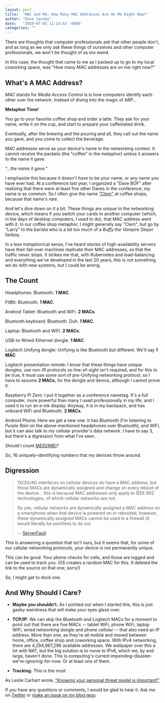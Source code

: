 ```yaml
---
layout: post
title:  "MAC and Me: How Many MAC Addresses Are On Me Right Now?"
author: "Dave Jacoby"
date:   "2019-07-03 11:14:53 -0400"
categories: ""
---
```


There are thoughts that computer professionals ask that other people don't, and as long as we only ask these things of ourselves and other computer professionals, we won't be thought of as _too_ weird.

In this case, the thought that came to me as I packed up to go to my local coworking space, was "How many MAC addresses are on me right now?"

## What's A MAC Address?

_MAC_ stands for _Media Access Control_ is is how computers identify each other over the network. Instead of diving into the magic of ARP...

**Metaphor Time!**

You go to your favorite coffee shop and order a latte. They ask for your name, write it on the cup, and start to prepare your caffeinated drink.

Eventually, after the brewing and the pouring and all, they call out the name you gave, and you come to collect the beverage.

MAC addresses serve as your device's name in the networking context. It cannot receive the packets (the "coffee" in the metaphor) unless it answers to the name it gave.

_"...the name it gave."_

I emphasize this because it doesn't _have_ to be your name, or any name you have ever had. At a conference last year, I organized a "Dave BOF" after realizing that there were at least five other Daves in the conference, my name is so common. So I often give the name ["Clem"](https://buffy.fandom.com/wiki/Clement) at coffee shops, because that name's _rare_.

And let's dive down on _it_ a bit. These things are unique to the networking device, which means if you switch your cards to another computer (which, in the days of desktop computers, I used to do), that MAC address went with it. In our coffee shop metaphor, I might generally say "Clem", but go by "Larry" to the barista who is a bit _too much_ of a _Buffy the Vampire Slayer_ fanboy.

In a less metaphorical sense, I've heard stories of high-availability servers have their fail-over machines replicate their MAC addresses, so that the traffic never stops. It strikes me that, with Kubernetes and load-balancing and everything we've developed in the last 20 years, this is not something we do with new systems, but I could be wrong.

## The Count

Headphones: Bluetooth. **1 MAC**.

FitBit: Bluetooth. **1 MAC**.

Android Tablet: Bluetooth and WiFi. **2 MACs**.

Bluetooth keyboard: Bluetooth. Duh. **1 MAC**.

Laptop: Bluetooth and WiFi. **2 MACs**.

USB-to-Wired-Ethernet dongle. **1 MAC**.

Logitech Unifyng dongle: Unifying is like Bluetooth but different. We'll say **1 MAC**.

Logitech presentation remote: I _know_ that these things have unique dongles, use non-IR protocols so line-of-sight isn't required, and for this to be true, it must use some sort of pre-Unifying networking protocol, so I have to assume **2 MACs**, for the dongle and device, although I cannot prove it.

Raspberry Pi Zero: I put it together as a conference nametag. It's a full computer, more powerful than many I used professionally in my life, and I used it to run an e-ink display. Anyway, it is in my backpack, and has onboard WiFi and Bluetooth. **2 MACs**.

Android Phone: Here we get a new one. It has Bluetooth (I'm listening to _Purple Rain_ on the above-mentioned headphones over Bluetooth), and WiFi, but it can also talk to my cellular provider's data network. I have to say 3, but there's a digression from what I've seen.

Should I count [MEID/IMEI](https://en.wikipedia.org/wiki/Mobile_equipment_identifier)?

So, 16 uniquely-identifying numbers that my devices throw around.

## Digression

> 1X/3G/4G interfaces on cellular devices do have a MAC address, but those MACs are dynamically assigned and change on every reboot of the device... this is because MAC addresses only apply to IEEE 802 technologies, of which cellular networks are not.
> 
> So yes, cellular networks are dynamically assigned a MAC address on a smartphone when that device is powered on or rebooted, however, these dynamically assigned MACs cannot be used in a firewall (it would literally be pointless to do so).
>
> -- [ServerFault](https://serverfault.com/a/680203/19323)

This is answering a question that isn't ours, but it seems that, for some of our cellular networking protocols, your device is not permanently unique.

This can be good: Your phone checks for cells, and those are logged and can be used to track you. iOS creates a random MAC for this. (I deleted the link to the source on that one; sorry!)

So, I might get to dock one.

## And Why Should I Care?

* **Maybe you shouldn't.** As I pointed out when I started this, this is just geeky weirdness that will make your eyes glaze over.

* **TCP/IP.** We can skip the Bluetooth and Logitech MACs for a moment to point out that there are five MACs -- tablet WiFi, phone WiFi, laptop WiFi, wired networking dongle and phone cellular -- that also need an IP address. More than one, as they're all mobile and moved between home, office, coffee shop and coworking space. With IPv4 networking, there are 4,294,967,296 available addresses. We wallpaper over this a lot with NAT, but the big solution is to move to IPv6, which we, by and large, haven't done. This is computing's current impending-disaster-we're-ignoring-for-now. Or at least one of them.

* **Tracking.** This is the most 

As Leslie Carhart wrote, ["Knowing your personal threat model is important!"](https://twitter.com/hacks4pancakes/status/986336829262782465)

If you have any questions or comments, I would be glad to hear it. Ask me on [Twitter](https://twitter.com/jacobydave) or [make an issue on my blog repo](https://github.com/jacoby/jacoby.github.io).


